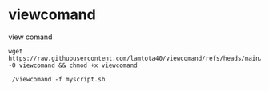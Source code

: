 # viewcomand
view comand

```console
wget https://raw.githubusercontent.com/lamtota40/viewcomand/refs/heads/main/viewcomand.sh -O viewcomand && chmod +x viewcomand
```

```console
./viewcomand -f myscript.sh
```
